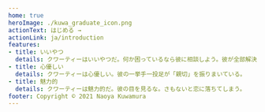 ```yaml
---
home: true
heroImage: ./kuwa_graduate_icon.png
actionText: はじめる →
actionLink: ja/introduction
features:
- title: いいやつ
  details: クワーティーはいいやつだ。何か困っているなら彼に相談しよう。彼が全部解決してくれるはずさ。
- title: 心優しい
  details: クワーティーは心優しい。彼の一挙手一投足が「親切」を振りまいている。
- title: 魅力的
  details: クワーティーは魅力的だ。彼の目を見るな。さもないと恋に落ちてしまう。
footer: Copyright © 2021 Naoya Kuwamura
---
```

